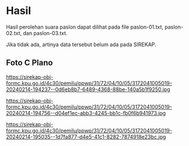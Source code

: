 # Hasil

Hasil perolehan suara paslon dapat dilihat pada file paslon-01.txt, paslon-02.txt, dan paslon-03.txt.

Jika tidak ada, artinya data tersebut belum ada pada SIREKAP.

## Foto C Plano

https://sirekap-obj-formc.kpu.go.id/4c30/pemilu/ppwp/31/72/04/10/05/3172041005019-20240214-194237--0d6eb8b7-6489-4368-88be-140a5b1f9250.jpg

https://sirekap-obj-formc.kpu.go.id/4c30/pemilu/ppwp/31/72/04/10/05/3172041005019-20240214-194756--d04ef1ec-abb3-4245-bb1c-fb0f6b941973.jpg

https://sirekap-obj-formc.kpu.go.id/4c30/pemilu/ppwp/31/72/04/10/05/3172041005019-20240214-195035--1d7fa877-d4e5-41c1-8282-7874918e23bc.jpg
